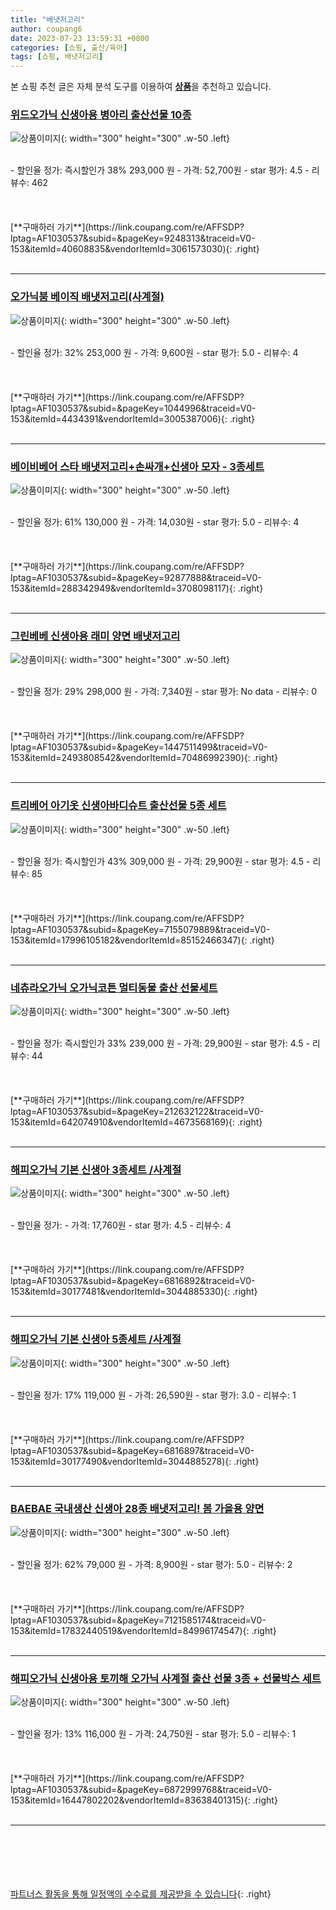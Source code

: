 ```yaml
---
title: "배냇저고리"
author: coupang6
date: 2023-07-23 13:59:31 +0800
categories: [쇼핑, 출산/육아]
tags: [쇼핑, 배냇저고리]
---
```


본 쇼핑 추천 글은 자체 분석 도구를 이용하여 [**상품**](https://link.coupang.com/a/bao1ui)을 추천하고 있습니다.

### [위드오가닉 신생아용 병아리 출산선물 10종](https://link.coupang.com/re/AFFSDP?lptag=AF1030537&subid=&pageKey=9248313&traceid=V0-153&itemId=40608835&vendorItemId=3061573030)

![상품이미지](https://thumbnail6.coupangcdn.com/thumbnails/remote/230x230ex/image/retail/images/3575569959507166-5d302796-88a2-43a0-8af3-19eab87e60d5.jpg){: width="300" height="300" .w-50 .left}


<br>
- 할인율 정가: 즉시할인가 38%  293,000   원
- 가격: 52,700원
- star 평가: 4.5
- 리뷰수: 462
<br>
<br>
<br>
<br>
[**구매하러 가기**](https://link.coupang.com/re/AFFSDP?lptag=AF1030537&subid=&pageKey=9248313&traceid=V0-153&itemId=40608835&vendorItemId=3061573030){: .right}
<br>
<br>

---

### [오가닉붐 베이직 배냇저고리(사계절)](https://link.coupang.com/re/AFFSDP?lptag=AF1030537&subid=&pageKey=1044996&traceid=V0-153&itemId=4434391&vendorItemId=3005387006)

![상품이미지](https://thumbnail7.coupangcdn.com/thumbnails/remote/230x230ex/image/product/image/vendoritem/2015/11/10/3005387006/b8c7255f-9b56-4207-b633-1906c5cdac89.jpg){: width="300" height="300" .w-50 .left}


<br>
- 할인율 정가: 32%  253,000   원
- 가격: 9,600원
- star 평가: 5.0
- 리뷰수: 4
<br>
<br>
<br>
<br>
[**구매하러 가기**](https://link.coupang.com/re/AFFSDP?lptag=AF1030537&subid=&pageKey=1044996&traceid=V0-153&itemId=4434391&vendorItemId=3005387006){: .right}
<br>
<br>

---

### [베이비베어 스타 배냇저고리+손싸개+신생아 모자 - 3종세트](https://link.coupang.com/re/AFFSDP?lptag=AF1030537&subid=&pageKey=92877888&traceid=V0-153&itemId=288342949&vendorItemId=3708098117)

![상품이미지](https://thumbnail9.coupangcdn.com/thumbnails/remote/230x230ex/image/retail/images/2018/05/15/17/9/bf99da91-0174-4414-b7cd-ac29bf432a6d.jpg){: width="300" height="300" .w-50 .left}


<br>
- 할인율 정가: 61%  130,000   원
- 가격: 14,030원
- star 평가: 5.0
- 리뷰수: 4
<br>
<br>
<br>
<br>
[**구매하러 가기**](https://link.coupang.com/re/AFFSDP?lptag=AF1030537&subid=&pageKey=92877888&traceid=V0-153&itemId=288342949&vendorItemId=3708098117){: .right}
<br>
<br>

---

### [그린베베 신생아용 래미 양면 배냇저고리](https://link.coupang.com/re/AFFSDP?lptag=AF1030537&subid=&pageKey=1447511499&traceid=V0-153&itemId=2493808542&vendorItemId=70486992390)

![상품이미지](https://thumbnail10.coupangcdn.com/thumbnails/remote/230x230ex/image/retail/images/2020/04/02/16/7/63463acf-2ddf-4835-ae1a-d74604a2568f.jpg){: width="300" height="300" .w-50 .left}


<br>
- 할인율 정가: 29%  298,000   원
- 가격: 7,340원
- star 평가: No data
- 리뷰수: 0
<br>
<br>
<br>
<br>
[**구매하러 가기**](https://link.coupang.com/re/AFFSDP?lptag=AF1030537&subid=&pageKey=1447511499&traceid=V0-153&itemId=2493808542&vendorItemId=70486992390){: .right}
<br>
<br>

---

### [트리베어 아기옷 신생아바디슈트 출산선물 5종 세트](https://link.coupang.com/re/AFFSDP?lptag=AF1030537&subid=&pageKey=7155079889&traceid=V0-153&itemId=17996105182&vendorItemId=85152466347)

![상품이미지](https://thumbnail8.coupangcdn.com/thumbnails/remote/230x230ex/image/vendor_inventory/2996/954005d275c2f644e15aa8fb9737fdfad31e6ce53ea2080e58db5e4af052.jpg){: width="300" height="300" .w-50 .left}


<br>
- 할인율 정가: 즉시할인가 43%  309,000   원
- 가격: 29,900원
- star 평가: 4.5
- 리뷰수: 85
<br>
<br>
<br>
<br>
[**구매하러 가기**](https://link.coupang.com/re/AFFSDP?lptag=AF1030537&subid=&pageKey=7155079889&traceid=V0-153&itemId=17996105182&vendorItemId=85152466347){: .right}
<br>
<br>

---

### [네츄라오가닉 오가닉코튼 멀티동물 출산 선물세트](https://link.coupang.com/re/AFFSDP?lptag=AF1030537&subid=&pageKey=212632122&traceid=V0-153&itemId=642074910&vendorItemId=4673568169)

![상품이미지](https://thumbnail8.coupangcdn.com/thumbnails/remote/230x230ex/image/retail/images/2019/04/23/10/1/c374db3c-467d-44bc-ae24-d0d4a171530e.jpg){: width="300" height="300" .w-50 .left}


<br>
- 할인율 정가: 즉시할인가 33%  239,000   원
- 가격: 29,900원
- star 평가: 4.5
- 리뷰수: 44
<br>
<br>
<br>
<br>
[**구매하러 가기**](https://link.coupang.com/re/AFFSDP?lptag=AF1030537&subid=&pageKey=212632122&traceid=V0-153&itemId=642074910&vendorItemId=4673568169){: .right}
<br>
<br>

---

### [해피오가닉 기본 신생아 3종세트 /사계절](https://link.coupang.com/re/AFFSDP?lptag=AF1030537&subid=&pageKey=6816892&traceid=V0-153&itemId=30177481&vendorItemId=3044885330)

![상품이미지](https://thumbnail9.coupangcdn.com/thumbnails/remote/230x230ex/image/retail/images/162499642014377-43b1d5dd-a79f-48ab-aa98-554da220121f.jpg){: width="300" height="300" .w-50 .left}


<br>
- 할인율 정가: 
- 가격: 17,760원
- star 평가: 4.5
- 리뷰수: 4
<br>
<br>
<br>
<br>
[**구매하러 가기**](https://link.coupang.com/re/AFFSDP?lptag=AF1030537&subid=&pageKey=6816892&traceid=V0-153&itemId=30177481&vendorItemId=3044885330){: .right}
<br>
<br>

---

### [해피오가닉 기본 신생아 5종세트 /사계절](https://link.coupang.com/re/AFFSDP?lptag=AF1030537&subid=&pageKey=6816897&traceid=V0-153&itemId=30177490&vendorItemId=3044885278)

![상품이미지](https://thumbnail8.coupangcdn.com/thumbnails/remote/230x230ex/image/retail/images/165302398933736-c1c357d9-73b9-4017-968f-48deccbda3e3.jpg){: width="300" height="300" .w-50 .left}


<br>
- 할인율 정가: 17%  119,000   원
- 가격: 26,590원
- star 평가: 3.0
- 리뷰수: 1
<br>
<br>
<br>
<br>
[**구매하러 가기**](https://link.coupang.com/re/AFFSDP?lptag=AF1030537&subid=&pageKey=6816897&traceid=V0-153&itemId=30177490&vendorItemId=3044885278){: .right}
<br>
<br>

---

### [BAEBAE 국내생산 신생아 28종 배냇저고리! 봄 가을용 양면](https://link.coupang.com/re/AFFSDP?lptag=AF1030537&subid=&pageKey=7121585174&traceid=V0-153&itemId=17832440519&vendorItemId=84996174547)

![상품이미지](https://thumbnail10.coupangcdn.com/thumbnails/remote/230x230ex/image/vendor_inventory/8ae3/ee178c6a6fd840cedf9834d59f36eba6daee68c28ef33a349706a99c17d8.jpg){: width="300" height="300" .w-50 .left}


<br>
- 할인율 정가: 62%  79,000   원
- 가격: 8,900원
- star 평가: 5.0
- 리뷰수: 2
<br>
<br>
<br>
<br>
[**구매하러 가기**](https://link.coupang.com/re/AFFSDP?lptag=AF1030537&subid=&pageKey=7121585174&traceid=V0-153&itemId=17832440519&vendorItemId=84996174547){: .right}
<br>
<br>

---

### [해피오가닉 신생아용 토끼해 오가닉 사계절 출산 선물 3종 + 선물박스 세트](https://link.coupang.com/re/AFFSDP?lptag=AF1030537&subid=&pageKey=6872999768&traceid=V0-153&itemId=16447802202&vendorItemId=83638401315)

![상품이미지](https://thumbnail7.coupangcdn.com/thumbnails/remote/230x230ex/image/rs_quotation_api/kbolqlna/a76da8ff0e224cd68a1bcdc3d9eba875.jpg){: width="300" height="300" .w-50 .left}


<br>
- 할인율 정가: 13%  116,000   원
- 가격: 24,750원
- star 평가: 5.0
- 리뷰수: 1
<br>
<br>
<br>
<br>
[**구매하러 가기**](https://link.coupang.com/re/AFFSDP?lptag=AF1030537&subid=&pageKey=6872999768&traceid=V0-153&itemId=16447802202&vendorItemId=83638401315){: .right}
<br>
<br>

---
<br><br><br><br><br> [파트너스 활동을 통해 일정액의 수수료를 제공받을 수 있습니다](https://link.coupang.com/a/bao1ui){: .right}